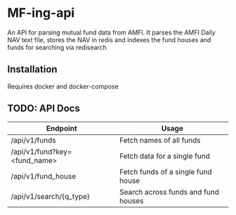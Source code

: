 # MF-ing-api

An API for parsing mutual fund data from AMFI. It parses the AMFI Daily NAV text file, stores the NAV in redis and indexes the fund houses and funds for searching via redisearch

## Installation

Requires docker and docker-compose

## TODO: API Docs

| Endpoint | Usage |
| - | - |
| /api/v1/funds | Fetch names of all funds |
| /api/v1/fund?key=<fund_name> | Fetch data for a single fund |
| /api/v1/fund_house | Fetch funds of a single fund house |
| /api/v1/search/{q_type} | Search across funds and fund houses |
